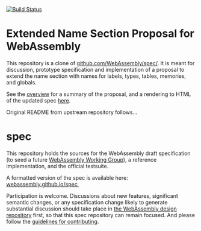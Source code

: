 [![Build Status](https://travis-ci.org/WebAssembly/spec.svg?branch=master)](https://travis-ci.org/WebAssembly/spec)

# Extended Name Section Proposal for WebAssembly

This repository is a clone of [github.com/WebAssembly/spec/](https://github.com/WebAssembly/spec/).
It is meant for discussion, prototype specification and implementation of a proposal to extend the
name section with names for labels, types, tables, memories, and globals.

See the [overview](proposals/extended-name-section/Overview.md) for a summary of the proposal,
and a rendering to HTML of the updated spec [here](https://www.scheidecker.net/2019-07-08-extended-name-section-spec/).

Original README from upstream repository follows...

# spec

This repository holds the sources for the WebAssembly draft specification
(to seed a future
[WebAssembly Working Group](https://lists.w3.org/Archives/Public/public-new-work/2017Jun/0005.html)),
a reference implementation, and the official testsuite.

A formatted version of the spec is available here:
[webassembly.github.io/spec](https://webassembly.github.io/spec/),

Participation is welcome. Discussions about new features, significant semantic
changes, or any specification change likely to generate substantial discussion
should take place in
[the WebAssembly design repository](https://github.com/WebAssembly/design)
first, so that this spec repository can remain focused. And please follow the
[guidelines for contributing](Contributing.md).
